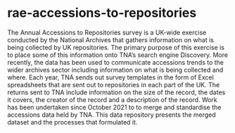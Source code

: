 # rae-accessions-to-repositories
The Annual Accessions to Repositories survey is a UK-wide exercise conducted by the National Archives that gathers information on what is being collected by UK repositories. The primary purpose of this exercise is to place some of this information onto TNA’s search engine Discovery. More recently, the data has been used to communicate accessions trends to the wider archives sector including information on what is being collected and where. Each year, TNA sends out survey templates in the form of Excel spreadsheets that are sent out to repositories in each part of the UK. The returns sent to TNA include information on the size of the record, the dates it covers, the creator of the record and a description of the record. Work has been undertaken since October 2021 to to merge and standardise the accessions data held by TNA. This data repository presents the merged dataset and the processes that formulated it.
